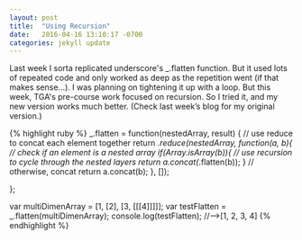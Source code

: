 ```yaml
---
layout: post
title:  "Using Recursion"
date:   2016-04-16 13:10:17 -0700
categories: jekyll update
---
```


Last week I sorta replicated underscore's _.flatten function.  But it used lots of repeated code and only worked as deep as the repetition went (if that makes sense...).  I was planning on tightening it up with a loop.  But this week, TGA's pre-course work focused on recursion.  So I tried it, and my new version works much better.  (Check last week’s blog for my original version.)   

<!-- You’ll find this post in your `_posts` directory. Go ahead and edit it and re-build the site to see your changes. You can rebuild the site in many different ways, but the most common way is to run `jekyll serve`,  or jekyll serve -' (which actually worked - j.s.)  /blog'which launches a web server and auto-regenerates your site when a file is updated.

To add new posts, simply add a file in the `_posts` directory that follows the convention `YYYY-MM-DD-name-of-post.ext` and includes the necessary front matter. Take a look at the source for this post to get an idea about how it works.

Jekyll also offers powerful support for code snippets: -->

{% highlight ruby %}
  _.flatten = function(nestedArray, result) {
    // use reduce to concat each element together
    return _.reduce(nestedArray, function(a, b){
      // check if an element is a nested array
      if(Array.isArray(b)){
        // use recursion to cycle through the nested layers
        return a.concat(_.flatten(b));
      }
      // otherwise, concat
      return a.concat(b); 
    }, []);

  };

  var multiDimenArray = [1, [2], [3, [[[4]]]]];
  var testFlatten = _.flatten(multiDimenArray);
  console.log(testFlatten); //-->[1, 2, 3, 4]
{% endhighlight %}



<!-- Check out the [Jekyll docs][jekyll-docs] for more info on how to get the most out of Jekyll. File all bugs/feature requests at [Jekyll’s GitHub repo][jekyll-gh]. If you have questions, you can ask them on [Jekyll Talk][jekyll-talk]. -->

[jekyll-docs]: http://jekyllrb.com/docs/home
[jekyll-gh]:   https://github.com/jekyll/jekyll
[jekyll-talk]: https://talk.jekyllrb.com/
